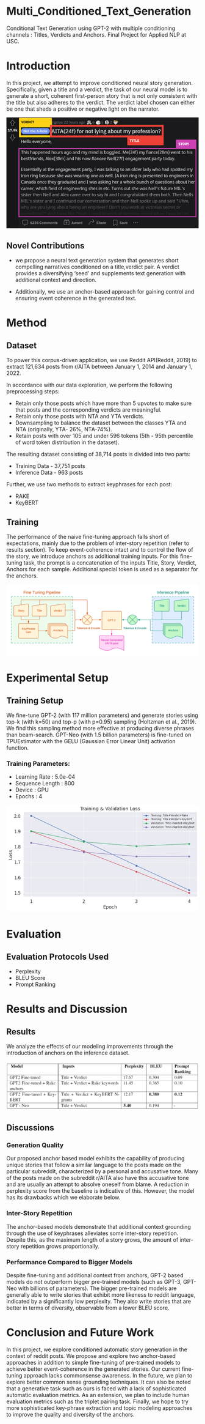 # Multi_Conditioned_Text_Generation
Conditional Text Generation using GPT-2 with multiple conditioning channels : Titles, Verdicts and Anchors. Final Project for Applied NLP at USC.

# Introduction
In this project, we attempt to improve conditioned
neural story generation. Specifically, given a title
and a verdict, the task of our neural model is to
generate a short, coherent first-person story that is
not only consistent with the title but also adheres
to the verdict. The verdict label chosen can either
be one that sheds a positive or negative light on the
narrator.

![alt text](aita_sample_annotated.png)

## Novel Contributions

- we propose a neural text generation system that
generates short compelling narratives conditioned
on a title,verdict pair. A verdict provides a diversifying
‘seed’ and supplements text generation with
additional context and direction.

- Additionally, we use an anchor-based
approach for gaining control and ensuring event
coherence in the generated text.

# Method

## Dataset

To power this corpus-driven application, we use
Reddit API(Reddit, 2019) to extract 121,634 posts
from r/AITA between January 1, 2014 and January
1, 2022.

In accordance with our data exploration, we perform
the following preprocessing steps:
- Retain only those posts which have more than
5 upvotes to make sure that posts and the corresponding
verdicts are meaningful.
- Retain only those posts with NTA and YTA
verdicts.
- Downsampling to balance the dataset between
the classes YTA and NTA (originally, YTA-
26%, NTA-74%).
- Retain posts with over 105 and under 596
tokens (5th - 95th percentile of word token
distribution in the dataset).

The resulting dataset consisting of 38,714 posts is
divided into two parts:
- Training Data - 37,751 posts
- Inference Data - 963 posts

Further, we use two methods to extract keyphrases
for each post:
- RAKE
- KeyBERT

## Training

The performance of the naive fine-tuning approach
falls short of expectations, mainly due to the problem
of inter-story repetition (refer to results section).
To keep event-coherence intact and to control
the flow of the story, we introduce anchors as additional
training inputs. For this fine-tuning task,
the prompt is a concatenation of the inputs Title,
Story, Verdict, Anchors for each sample. Additional
special token <eok> is used as a separator
for the anchors.
  
![alt text](NLP_Project_Pipeline_Diagram.png)

# Experimental Setup
  
  ## Training Setup
  We fine-tune GPT-2 (with 117 million parameters)
and generate stories using top-k (with k=50)
and top-p (with p=0.95) sampling (Holtzman
et al., 2019). We find this sampling method
more effective at producing diverse phrases
than beam-search. GPT-Neo (with 1.5 billion
parameters) is fine-tuned on TPUEstimator with
the GELU (Gaussian Error Linear Unit) activation
function.
  
  ### Training Parameters:
  - Learning Rate : 5.0e-04
  - Sequence Length : 800
  - Device : GPU
  - Epochs : 4
 
  ![alt text](Training_Curves.jpeg)

  # Evaluation
  ## Evaluation Protocols Used
  - Perplexity
  - BLEU Score
  - Prompt Ranking
  
  # Results and Discussion
  ## Results
  We analyze the effects of our modeling improvements
through the introduction of anchors on the inference dataset.
  
  ![alt text](results.png)
  
  ## Discussions
  
  ### Generation Quality
  
  Our proposed anchor based model exhibits the capability
of producing unique stories that follow
a similar language to the posts made on the particular
subreddit, characterized by a personal and
accusative tone. Many of the posts made on the
subreddit r/AITA also have this accusative tone
and are usually an attempt to absolve oneself from
blame. A reduction in perplexity score from the
baseline is indicative of this. However, the model
has its drawbacks which we elaborate below.
  
  ### Inter-Story Repetition
  
  The anchor-based models demonstrate that additional
context grounding through the use of
keyphrases alleviates some inter-story repetition.
Despite this, as the maximum length of a story
grows, the amount of inter-story repetition grows
proportionally.
  
  ### Performance Compared to Bigger Models
  Despite fine-tuning and additional context from anchors,
GPT-2 based models do not outperform bigger
pre-trained models (such as GPT-3, GPT-Neo
with billions of parameters). The bigger pre-trained
models are generally able to write stories that exhibit
more likeness to reddit language, indicated by
a significantly low perplexity. They also write stories
that are better in terms of diversity, observable
from a lower BLEU score.
  
# Conclusion and Future Work
  
  In this project, we explore conditioned automatic
story generation in the context of reddit posts. We
propose and explore two anchor-based approaches
in addition to simple fine-tuning of pre-trained models
to achieve better event-coherence in the generated
stories.
Our current fine-tuning approach lacks commonsense
awareness. In the future, we plan to explore
better common sense grounding techniques. It can also be noted that a generative
task such as ours is faced with a lack of sophisticated
automatic evaluation metrics. As an extension,
we plan to include human evaluation metrics
such as the triplet pairing task. Finally,
we hope to try more sophisticated key-phrase
extraction and topic modeling approaches to improve
the quality and diversity of the anchors.
  
